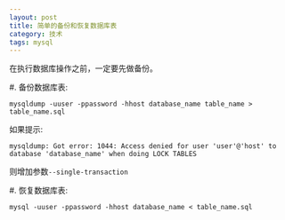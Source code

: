 ```yaml
---
layout: post
title: 简单的备份和恢复数据库表
category: 技术
tags: mysql
---
```


在执行数据库操作之前，一定要先做备份。

#. 备份数据库表:

```
mysqldump -uuser -ppassword -hhost database_name table_name > table_name.sql
```

如果提示:

```
mysqldump: Got error: 1044: Access denied for user 'user'@'host' to database 'database_name' when doing LOCK TABLES
```

则增加参数```--single-transaction```

#. 恢复数据库表:

```
mysql -uuser -ppassword -hhost database_name < table_name.sql
```

	
